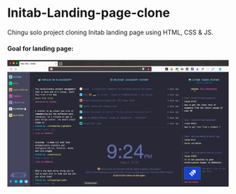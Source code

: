 # Initab-Landing-page-clone
Chingu solo project cloning Initab landing page using HTML, CSS &amp; JS.

<h4>Goal for landing page:</h4>
<img src="https://github.com/jenesh/Initab-Landing-page-clone/blob/master/images/Initab%20landing%20page.png" alt="Initab Landing Page">
<br>
